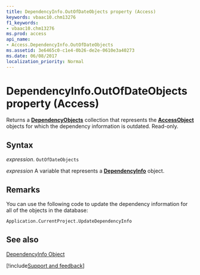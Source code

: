 ```yaml
---
title: DependencyInfo.OutOfDateObjects property (Access)
keywords: vbaac10.chm13276
f1_keywords:
- vbaac10.chm13276
ms.prod: access
api_name:
- Access.DependencyInfo.OutOfDateObjects
ms.assetid: 3e6465c0-c1e4-0b26-de2e-0610e3a40273
ms.date: 06/08/2017
localization_priority: Normal
---
```



# DependencyInfo.OutOfDateObjects property (Access)

Returns a  **[DependencyObjects](Access.DependencyObjects.md)** collection that represents the **[AccessObject](Access.AccessObject.md)** objects for which the dependency information is outdated. Read-only.


## Syntax

_expression_. `OutOfDateObjects`

_expression_ A variable that represents a **[DependencyInfo](Access.DependencyInfo.md)** object.


## Remarks

You can use the following code to update the dependency information for all of the objects in the database:


```vb
Application.CurrentProject.UpdateDependencyInfo
```


## See also


[DependencyInfo Object](Access.DependencyInfo.md)

[!include[Support and feedback](~/includes/feedback-boilerplate.md)]